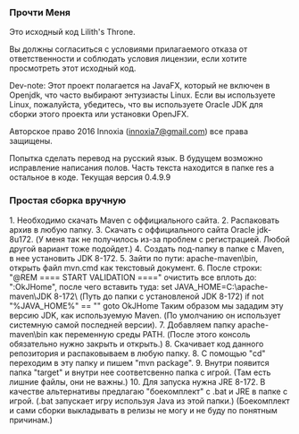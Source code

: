 <h3>Прочти Меня</h3>

Это исходный код Lilith's Throne.

Вы должны согласиться с условиями прилагаемого отказа от ответственности и соблюдать условия лицензии, если хотите просмотреть этот исходный код.

Dev-note: Этот проект полагается на JavaFX, который не включен в Openjdk, что часто выбирают энтузиасты Linux. Если вы используете Linux, пожалуйста, убедитесь, что вы используете Oracle JDK для сборки этого проекта или установки OpenJFX.

Авторское право 2016 Innoxia (innoxia7@gmail.com) все права защищены.

Попытка сделать перевод на русский язык. В будущем возможно исправление написания полов. Часть текста находится в папке res а остальное в коде.
Текущая версия 0.4.9.9

<h3>Простая сборка вручную</h3>
1. Необходимо скачать Maven с оффициального сайта.
2. Распаковать архив в любую папку.
3. Скачать с оффициального сайта Oracle jdk-8u172. (У меня так не получилось из-за проблем с регистрацией. Любой другой вариант тоже подойдет.)
4. Создать под-папку в папке с Maven, в нее установить JDK 8-172.
5. Зайти по пути: apache-maven\bin, открыть файл mvn.cmd как текстовый документ.
6. После строки: "@REM ==== START VALIDATION ====" очистить все вплоть до: ":OkJHome", после чего вставить туда:
set JAVA_HOME=C:\apache-maven\JDK 8-172\ (Путь до папки с установленой JDK 8-172)
if not "%JAVA_HOME%" == "" goto OkJHome
Таким образом мы зададим эту версию JDK, как используемую Maven. (По умолчанию он использует системную самой последней версии).
7. Добавляем папку apache-maven\bin как переменную среды PATH. (После этого консоль обязательно нужно закрыть и открыть.)
8. Скачивает код данного репозитория и распаковываем в любую папку.
8. С помощью "cd" переходим в эту папку и пишем "mvn package".
9. Внутри появится папка "target" и внутри нее соответсвенно папка с игрой. (Там есть лишние файлы, они не важны.)
10. Для запуска нужна JRE 8-172. В качестве альтернативы предлагаю "боекомплект" с .bat и JRE в папке с игрой. (.bat запускает игру используя Java из этой папки.)
(Боекомплект и сами сборки выкладывать в релизы не могу и не буду по понятным причинам.)
